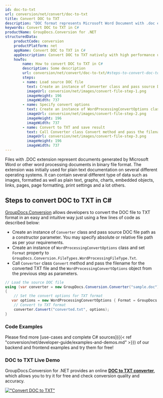 ```yaml
---
id: doc-to-txt
url: conversion/net/convert/doc-to-txt
title: Convert DOC to TXT
description: "DOC format represents Microsoft Word Document with .doc extension. Learn how to convert DOC to TXT file programmatically in C# language using GroupDocs.Conversion for .NET library."
keywords: Convert DOC to TXT in C#
productName: GroupDocs.Conversion for .NET
structuredData:
    productCode: conversion
    productPlatform: net
    appName: Convert DOC to TXT in C#
    appDescription: Convert DOC to TXT natively with high performance using C# language and server side GroupDocs.Conversion for .NET APIs, without the use of any software like Microsoft or Open Office.
    howTo:
        name: How to convert DOC to TXT in C# 
        description: Some description
        url: conversion/net/convert/doc-to-txt/#steps-to-convert-doc-to-txt-in-c
        steps:
        - name: Load source DOC file 
          text: Create an instance of Converter class and pass source DOC file path as a constructor parameter. You may specify absolute or relative file path as per your requirements. 
          imageUrl: conversion/net/images/convert-file-step-1.png
          imageHeight: 196
          imageWidth: 737
        - name: Specify convert options 
          text: Create an instance of WordProcessingConvertOptions class.
          imageUrl: conversion/net/images/convert-file-step-2.png
          imageHeight: 196
          imageWidth: 737
        - name: Convert to TXT and save result 
          text: Call Converter class Convert method and pass the filename for the converted HTML file and the WordProcessingConvertOptions object from the previous step as parameters.
          imageUrl: conversion/net/images/convert-file-step-3.png
          imageHeight: 196
          imageWidth: 737
---
```


Files with .DOC extension represent documents generated by Microsoft Word or other word processing documents in binary file format. The extension was initially used for plain text documentation on several different operating systems. It can contain several different type of data such as images, formatted as well as plain text, graphs, charts, embedded objects, links, pages, page formatting, print settings and a lot others.

## Steps to convert DOC to TXT in C#

[GroupDocs.Conversion](https://products.groupdocs.com/conversion/net) allows developers to convert the DOC file to TXT format in an easy and intuitive way just using a few lines of code as described below:

* Create an instance of `Converter` class and pass source DOC file path as a constructor parameter. You may specify absolute or relative file path as per your requirements. 
* Create an instance of `WordProcessingConvertOptions` class and set `Format` property to `GroupDocs.Conversion.FileTypes.WordProcessingFileType.Txt`.
* Call `Converter` class `Convert` method and pass the filename for the converted TXT file and the `WordProcessingConvertOptions` object from the previous step as parameters.

```csharp
// Load the source DOC file
using (var converter = new GroupDocs.Conversion.Converter("sample.doc"))
{
    // Set the convert options for TXT format
   var options = new WordProcessingConvertOptions { Format = GroupDocs.Conversion.FileTypes.WordProcessingFileType.Txt };
    // Convert to TXT format
    converter.Convert("converted.txt", options);
}
```

### Code Examples

Please find more [use-cases and complete C# sources]({{< ref "conversion/net/developer-guide/examples-and-demos.md" >}}) of our backend and frontend examples and try them for free!

### DOC to TXT Live Demo

GroupDocs.Conversion for .NET provides an online [**DOC to TXT converter**](https://products.groupdocs.app/conversion/doc-to-txt), which allows you to try it for free and check conversion quality and accuracy.

[!["Convert DOC to TXT"](conversion/net/images/convert-to-txt/convert-doc-to-txt.png)](https://products.groupdocs.app/conversion/doc-to-txt)